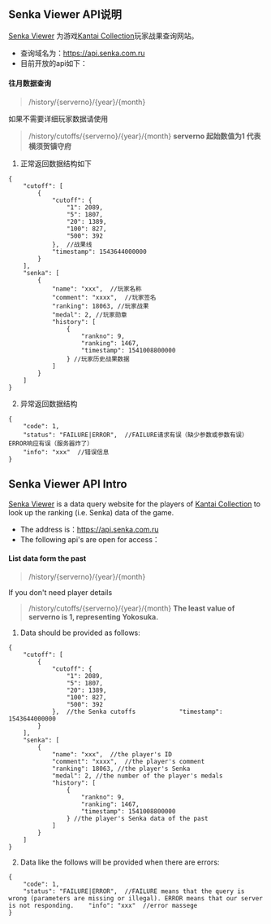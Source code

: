 ## Senka Viewer API说明
[Senka Viewer](https://senka.com.ru/) 为游戏[Kantai Collection](http://www.dmm.com/netgame/social/-/gadgets/=/app_id=854854/)玩家战果查询网站。
- 查询域名为：https://api.senka.com.ru
- 目前开放的api如下：
#### 往月数据查询
> /history/{serverno}/{year}/{month}

如果不需要详细玩家数据请使用
> /history/cutoffs/{serverno}/{year}/{month}
**serverno 起始数值为1 代表横须贺镇守府**

1. 正常返回数据结构如下
```
{
    "cutoff": [
        {
            "cutoff": {
                "1": 2089,
                "5": 1807,
                "20": 1389,
                "100": 827,
                "500": 392
            },  //战果线
            "timestamp": 1543644000000
        }
    ],
    "senka": [
        {
            "name": "xxx",  //玩家名称
            "comment": "xxxx",  //玩家签名
            "ranking": 18063, //玩家战果
            "medal": 2, //玩家勋章
            "history": [
                {
                    "rankno": 9,
                    "ranking": 1467,
                    "timestamp": 1541008800000
                } //玩家历史战果数据
            ]
        }
    ]
}
```

2. 异常返回数据结构
```
{
    "code": 1,  
    "status": "FAILURE|ERROR",  //FAILURE请求有误（缺少参数或参数有误） ERROR响应有误（服务器炸了）
    "info": "xxx"  //错误信息
}
```




## Senka Viewer API Intro 
[Senka Viewer](https://senka.com.ru/) is a data query website for the players of [Kantai Collection](http://www.dmm.com/netgame/social/-/gadgets/=/app_id=854854/) to look up the ranking (i.e. Senka) data of the game.
- The address is：https://api.senka.com.ru
- The following api's are open for access：
#### List data form the past
> /history/{serverno}/{year}/{month}

If you don't need player details
> /history/cutoffs/{serverno}/{year}/{month}
**The least value of serverno is 1, representing Yokosuka.**

1. Data should be provided as follows:
```
{
    "cutoff": [
        {
            "cutoff": {
                "1": 2089,
                "5": 1807,
                "20": 1389,
                "100": 827,
                "500": 392
            },  //the Senka cutoffs            "timestamp": 1543644000000
        }
    ],
    "senka": [
        {
            "name": "xxx",  //the player's ID
            "comment": "xxxx",  //the player's comment
            "ranking": 18063, //the player's Senka
            "medal": 2, //the number of the player's medals
            "history": [
                {
                    "rankno": 9,
                    "ranking": 1467,
                    "timestamp": 1541008800000
                } //the player's Senka data of the past
            ]
        }
    ]
}
```

2. Data like the follows will be provided when there are errors:
```
{
    "code": 1,  
    "status": "FAILURE|ERROR",  //FAILURE means that the query is wrong (parameters are missing or illegal). ERROR means that our server is not responding.    "info": "xxx"  //error massege
}
```




  

